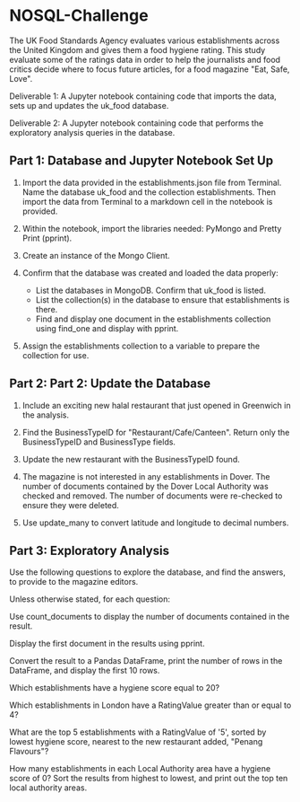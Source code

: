 # NOSQL-Challenge

The UK Food Standards Agency evaluates various establishments across the United Kingdom and gives them a food hygiene rating. This study evaluate some of the ratings data in order to help the journalists and food critics decide where to focus future articles, for a food magazine "Eat, Safe, Love".

Deliverable 1: A Jupyter notebook containing code that imports the data, sets up and updates the uk_food database.

Deliverable 2: A Jupyter notebook containing code that performs the exploratory analysis queries in the database.

## Part 1: Database and Jupyter Notebook Set Up
1. Import the data provided in the establishments.json file from Terminal.
   Name the database uk_food and the collection establishments. 
   Then import the data from Terminal to a markdown cell in the notebook is provided.

2. Within the notebook, import the libraries needed: PyMongo and Pretty Print (pprint).

3. Create an instance of the Mongo Client.

4. Confirm that the database was created and loaded the data properly:
    * List the databases in MongoDB. Confirm that uk_food is listed.
    * List the collection(s) in the database to ensure that establishments is there.
    * Find and display one document in the establishments collection using find_one 
      and display with pprint.
    
5. Assign the establishments collection to a variable to prepare the collection for use.

## Part 2: Part 2: Update the Database
1. Include an exciting new halal restaurant that just opened in Greenwich in the analysis. 

2. Find the BusinessTypeID for "Restaurant/Cafe/Canteen".
   Return only the BusinessTypeID and BusinessType fields.

3. Update the new restaurant with the BusinessTypeID found.

4. The magazine is not interested in any establishments in Dover.
   The number of documents contained by the Dover Local Authority was checked and removed.
   The number of documents were re-checked to ensure they were deleted. 

5. Use update_many to convert latitude and longitude to decimal numbers.

## Part 3: Exploratory Analysis
Use the following questions to explore the database, and find the answers, to provide to the magazine editors.

Unless otherwise stated, for each question:

Use count_documents to display the number of documents contained in the result.

Display the first document in the results using pprint.

Convert the result to a Pandas DataFrame, print the number of rows in the DataFrame, and display the first 10 rows.

Which establishments have a hygiene score equal to 20?

Which establishments in London have a RatingValue greater than or equal to 4?

What are the top 5 establishments with a RatingValue of '5', sorted by lowest hygiene score, nearest to the new restaurant added, "Penang Flavours"?

How many establishments in each Local Authority area have a hygiene score of 0? Sort the results from highest to lowest, and print out the top ten local authority areas.
